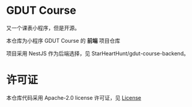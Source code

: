 # GDUT Course

又一个课表小程序，但是开源。

本仓库为小程序 GDUT Course 的 **前端** 项目仓库

项目采用 NestJS 作为后端选择，见 StarHeartHunt/gdut-course-backend。

# 许可证

本仓库代码采用 Apache-2.0 license 许可证，见 [License](https://github.com/StarHeartHunt/gdut-course-frontend/blob/main/LICENSE)
